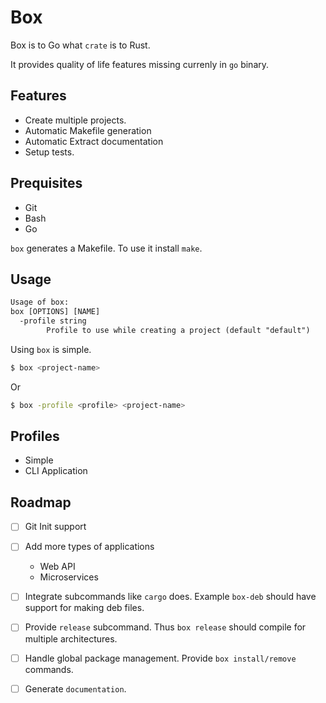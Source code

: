 # Box

Box is to Go what `crate` is to Rust.

It provides quality of life features missing currenly in `go` binary.

## Features

- Create multiple projects.
- Automatic Makefile generation
- Automatic Extract documentation
- Setup tests.

## Prequisites
- Git 
- Bash
- Go

`box` generates a Makefile. To use it install `make`.

## Usage

```txt
Usage of box:
box [OPTIONS] [NAME]
  -profile string
    	Profile to use while creating a project (default "default")
```

Using `box` is simple.
```sh
$ box <project-name>
```

Or 
```sh
$ box -profile <profile> <project-name>
```

## Profiles

- Simple
- CLI Application

## Roadmap

- [ ] Git Init support
- [ ] Add more types of applications
    - Web API
    - Microservices
- [ ] Integrate subcommands like `cargo` does. Example `box-deb` should have support for making deb files.
- [ ] Provide `release` subcommand. Thus `box release` should compile for multiple architectures.
- [ ] Handle global package management. Provide `box install/remove` commands.
- [ ] Generate `documentation`.

